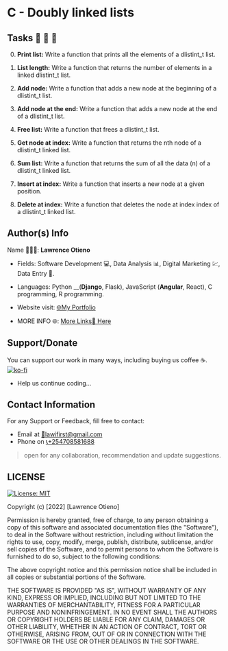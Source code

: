 # C - Doubly linked lists

## Tasks 🚨 🚨 🚨

0.  __Print list:__ Write a function that prints all the elements of a dlistint_t list.

1. __List length:__ Write a function that returns the number of elements in a linked dlistint_t list.

2. __Add node:__ Write a function that adds a new node at the beginning of a dlistint_t list.

3. __Add node at the end:__ Write a function that adds a new node at the end of a dlistint_t list.

4. __Free list:__ Write a function that frees a dlistint_t list.

5. __Get node at index:__ Write a function that returns the nth node of a dlistint_t linked list.

6. __Sum list:__ Write a function that returns the sum of all the data (n) of a dlistint_t linked list.

7. __Insert at index:__ Write a function that inserts a new node at a given position.

8. __Delete at index:__ Write a function that deletes the node at index index of a dlistint_t linked list.

## Author(s) Info

Name 👨🏽‍💻: __Lawrence Otieno__

* Fields: Software Development 💻, Data Analysis 📊, Digital Marketing 💹, Data Entry 📑.

* Languages: Python __(__Django__, Flask), JavaScript (__Angular__, React), C programming, R programming.

* Website visit: [🌐My Portfolio](https://lawiotieno.github.io/portfolio)

* MORE INFO 🌐: [More Links🔗 Here](https://shor.by/lawi)

## Support/Donate

You can support our work in many ways, including buying us coffee ☕️.  
[![ko-fi](https://ko-fi.com/img/githubbutton_sm.svg)](https://ko-fi.com/N4N26PU7L)

* Help us continue coding...

<!-- [Buy Me Coffee ☕️](https://ko-fi.com/streetgrandmaster) -->

## Contact Information

For any Support or Feedback, fill free to contact:

* Email at [📧lawifirst@gmail.com](mailto:lawifirst@gmail.com)
* Phone on [📞+254708581688](tel:+254708581688)

> open for any collaboration, recommendation and update suggestions.

## LICENSE

[![License: MIT](https://img.shields.io/badge/License-MIT-yellow.svg)](/LICENSE)

<!-- [MIT License](https://choosealicense.com/licenses/mit/) -->

Copyright (c) [2022] [Lawrence Otieno]

Permission is hereby granted, free of charge, to any person obtaining a copy
of this software and associated documentation files (the "Software"), to deal
in the Software without restriction, including without limitation the rights
to use, copy, modify, merge, publish, distribute, sublicense, and/or sell
copies of the Software, and to permit persons to whom the Software is
furnished to do so, subject to the following conditions:

The above copyright notice and this permission notice shall be included in all
copies or substantial portions of the Software.

THE SOFTWARE IS PROVIDED "AS IS", WITHOUT WARRANTY OF ANY KIND, EXPRESS OR
IMPLIED, INCLUDING BUT NOT LIMITED TO THE WARRANTIES OF MERCHANTABILITY,
FITNESS FOR A PARTICULAR PURPOSE AND NONINFRINGEMENT. IN NO EVENT SHALL THE
AUTHORS OR COPYRIGHT HOLDERS BE LIABLE FOR ANY CLAIM, DAMAGES OR OTHER
LIABILITY, WHETHER IN AN ACTION OF CONTRACT, TORT OR OTHERWISE, ARISING FROM,
OUT OF OR IN CONNECTION WITH THE SOFTWARE OR THE USE OR OTHER DEALINGS IN THE
SOFTWARE.
